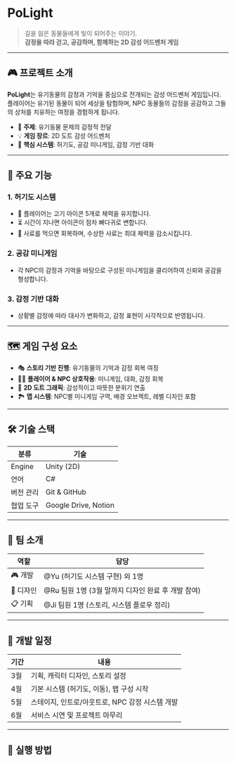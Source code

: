 # PoLight

> 길을 잃은 동물들에게 빛이 되어주는 이야기.  
> **감정을 따라 걷고, 공감하며, 함께하는 2D 감성 어드벤처 게임**

---

## 🎮 프로젝트 소개

**PoLight**는 유기동물의 감정과 기억을 중심으로 전개되는 감성 어드벤처 게임입니다.  
플레이어는 유기된 동물이 되어 세상을 탐험하며, NPC 동물들의 감정을 공감하고 그들의 상처를 치유하는 여정을 경험하게 됩니다.

- 🎯 **주제**: 유기동물 문제의 감정적 전달
- 💡 **게임 장르**: 2D 도트 감성 어드벤처
- 🧠 **핵심 시스템**: 허기도, 공감 미니게임, 감정 기반 대화

---

## 🧩 주요 기능

### 1. 허기도 시스템
- 🍖 플레이어는 고기 아이콘 5개로 체력을 유지합니다.
- ⏳ 시간이 지나면 아이콘이 점차 뼈다귀로 변합니다.
- 🥣 사료를 먹으면 회복하며, 수상한 사료는 최대 체력을 감소시킵니다.

### 2. 공감 미니게임
- 각 NPC의 감정과 기억을 바탕으로 구성된 미니게임을 클리어하여 신뢰와 공감을 형성합니다.

### 3. 감정 기반 대화
- 상황별 감정에 따라 대사가 변화하고, 감정 표현이 시각적으로 반영됩니다.

---

## 🗺️ 게임 구성 요소

- 🎭 **스토리 기반 진행**: 유기동물의 기억과 감정 회복 여정
- 🧍‍♂️ **플레이어 & NPC 상호작용**: 미니게임, 대화, 감정 회복
- 🎨 **2D 도트 그래픽**: 감성적이고 따뜻한 분위기 연출
- 🏞️ **맵 시스템**: NPC별 미니게임 구역, 배경 오브젝트, 레벨 디자인 포함

---

## 🛠️ 기술 스택

| 분류 | 기술 |
|------|------|
| Engine | Unity (2D) |
| 언어 | C# |
| 버전 관리 | Git & GitHub |
| 협업 도구 | Google Drive, Notion |

---

## 👥 팀 소개

| 역할 | 담당 |
|------|------|
| 🎮 개발 | @Yu (허기도 시스템 구현) 외 1명 |
| 🎨 디자인 | @Ru 팀원 1명 (3월 말까지 디자인 완료 후 개발 참여) |
| 📋 기획 | @Ji 팀원 1명 (스토리, 시스템 플로우 정리) |

---

## 📅 개발 일정

| 기간 | 내용 |
|------|------|
| 3월 | 기획, 캐릭터 디자인, 스토리 설정 |
| 4월 | 기본 시스템 (허기도, 이동), 맵 구성 시작 |
| 5월 | 스테이지, 인트로/아웃트로, NPC 감정 시스템 개발 |
| 6월 | 서비스 시연 및 프로젝트 마무리 |

---

## 📌 실행 방법


